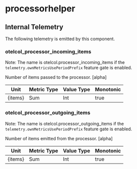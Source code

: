 [comment]: <> (Code generated by mdatagen. DO NOT EDIT.)

# processorhelper

## Internal Telemetry

The following telemetry is emitted by this component.

### otelcol_processor_incoming_items

Note: The name is otelcol.processor_incoming_items if the `telemetry.ownMetricsUsePeriodPrefix` feature gate is enabled.

Number of items passed to the processor. [alpha]

| Unit | Metric Type | Value Type | Monotonic |
| ---- | ----------- | ---------- | --------- |
| {items} | Sum | Int | true |

### otelcol_processor_outgoing_items

Note: The name is otelcol.processor_outgoing_items if the `telemetry.ownMetricsUsePeriodPrefix` feature gate is enabled.

Number of items emitted from the processor. [alpha]

| Unit | Metric Type | Value Type | Monotonic |
| ---- | ----------- | ---------- | --------- |
| {items} | Sum | Int | true |
